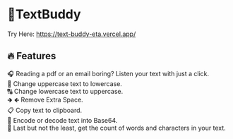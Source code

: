 # 📜TextBuddy

Try Here: https://text-buddy-eta.vercel.app/

## 🔥 Features
🎧 Reading a pdf or an email boring? Listen your text with just a click.<br>
🔡 Change uppercase text to lowercase.<br>
🔠 Change lowercase text to uppercase.<br>
🡺 🡸 Remove Extra Space.<br>
📋 Copy text to clipboard.<br>
🔑 Encode or decode text into Base64.<br>
🧮 Last but not the least, get the count of words and characters in your text.
